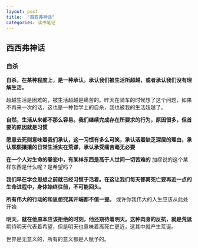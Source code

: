 ```yaml
---
layout: post
title:  "西西弗神话"
categories: 读书笔记
---
```

## 西西弗神话

### 自杀

**自杀，在某种程度上，是一种承认。承认我们被生活所超越，或者承认我们没有理解生活。**

超越生活是困难的，被生活超越是痛苦的。昨天在骑车的时候想了这个问题，如果不再来一次的话，这也是一种哲学上的自杀，我也被我的生活超越了。

**自然，生活从来都不那么容易。我们继续完成存在所要求的行为，原因很多，但首要的原因就是习惯**

**愿意去死则意味着我们承认，这一习惯有多么可笑，承认活着缺乏深层的理由，承认熙熙攘攘的日常生活实在荒谬，承认承受痛苦毫无必要**

**在一个人对生命的眷恋中，有某样东西是高于人世间一切苦难的**
加缪说的这个某样东西是什么呢？是希望吗？

**我们早在学会思想之前就已经习惯于活着。在这让我们每天都离死亡要再近一点的生命进程中，身体始终往前，不可能回头。**

**所有伟大的行动的和思想究其开端都不值一提。**
或许你我伟大的人生应该从此处开始

**明天，就在他原本应该拒绝的时刻，他还期待着明天。这种肉身的反抗，就是荒诞**
期待明天代表着希望，但是明天也意味着离死亡更近，这其中就产生荒诞。

世界是无意义的，所有的意义都是人赋予的。